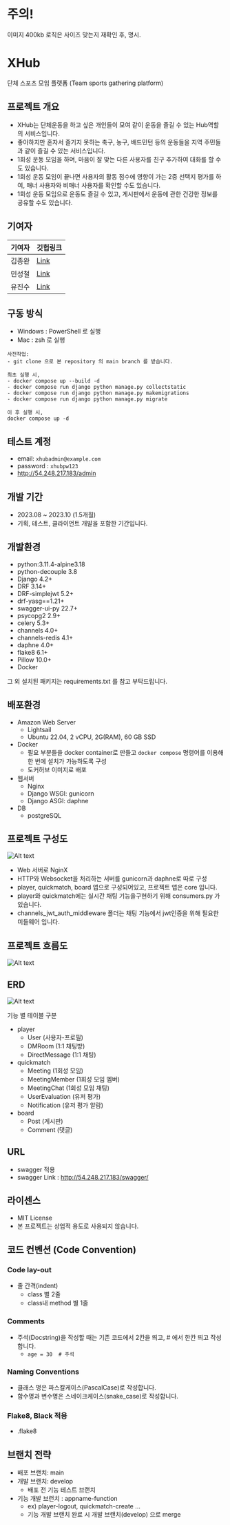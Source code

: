 # 주의!
이미지 400kb 로직은 사이즈 맞는지 재확인 후, 명시.

# XHub
단체 스포츠 모임 플랫폼 (Team sports gathering platform)


## 프로젝트 개요
- XHub는 단체운동을 하고 싶은 개인들이 모여 같이 운동을 즐길 수 있는 Hub역할의 서비스입니다.
- 좋아하지만 혼자서 즐기지 못하는 축구, 농구, 배드민턴 등의 운동들을 지역 주민들과 같이 즐길 수 있는 서비스입니다.
- 1회성 운동 모임을 하며, 마음이 잘 맞는 다른 사용자를 친구 추가하여 대화를 할 수도 있습니다.
- 1회성 운동 모임이 끝나면 사용자의 활동 점수에 영향이 가는 2중 선택지 평가를 하여, 매너 사용자와 비매너 사용자를 확인할 수도 있습니다.
- 1회성 운동 모임으로 운동도 즐길 수 있고, 게시판에서 운동에 관한 건강한 정보를 공유할 수도 있습니다.


## 기여자
| 기여자 | 깃헙링크              |
|-------|---------------------|
| 김종완 | [Link](https://github.com/mireu-san) |
| 민성철 | [Link](https://github.com/AMinSC) |
| 유진수 | [Link](https://github.com/YuJinsoo) |


## 구동 방식
- Windows : PowerShell 로 실행
- Mac : zsh 로 실행

```
사전작업:
- git clone 으로 본 repository 의 main branch 를 받습니다.

최초 실행 시,
- docker compose up --build -d
- docker compose run django python manage.py collectstatic
- docker compose run django python manage.py makemigrations
- docker compose run django python manage.py migrate

이 후 실행 시,
docker compose up -d
```

## 테스트 계정
- email: `xhubadmin@example.com`
- password : `xhubpw123`
- http://54.248.217.183/admin 


## 개발 기간
- 2023.08 ~ 2023.10 (1.5개월)
- 기획, 테스트, 클라이언트 개발을 포함한 기간입니다.


## 개발환경
- python:3.11.4-alpine3.18
- python-decouple 3.8
- Django 4.2+
- DRF 3.14+
- DRF-simplejwt 5.2+
- drf-yasg==1.21+
- swagger-ui-py 22.7+
- psycopg2 2.9+
- celery 5.3+
- channels 4.0+
- channels-redis 4.1+
- daphne 4.0+
- flake8 6.1+
- Pillow 10.0+
- Docker

그 외 설치된 패키지는 requirements.txt 를 참고 부탁드립니다.


## 배포환경
- Amazon Web Server
    - Lightsail
    - Ubuntu 22.04, 2 vCPU, 2G(RAM), 60 GB SSD
- Docker
  - 필요 부분들을 docker container로 만들고 `docker compose` 명령어를 이용해 한 번에 설치가 가능하도록 구성
  - 도커허브 이미지로 배포
- 웹서버
  - Nginx
  - Django WSGI: gunicorn
  - Django ASGI: daphne
- DB
  - postgreSQL


## 프로젝트 구성도
![Alt text](asset/system.png)
- Web 서버로 NginX
- HTTP와 Websocket을 처리하는 서버를 gunicorn과 daphne로 따로 구성
- player, quickmatch, board 앱으로 구성되어있고, 프로젝트 앱은 core 입니다.
- player와 quickmatch에는 실시간 채팅 기능을구현하기 위해 consumers.py 가 있습니다.
- channels_jwt_auth_middleware 폴더는 채팅 기능에서 jwt인증을 위해 필요한 미들웨어 입니다.


## 프로젝트 흐름도
![Alt text](asset/flowchart.png)


## ERD
![Alt text](asset/image.png)

기능 별 테이블 구분
- player
    - User (사용자-프로필)
    - DMRoom (1:1 채팅방)
    - DirectMessage (1:1 채팅)
- quickmatch
    - Meeting (1회성 모임)
    - MeetingMember (1회성 모임 멤버)
    - MeetingChat (1회성 모임 채팅)
    - UserEvaluation (유저 평가)
    - Notification (유저 평가 알람)
- board
    - Post (게시판)
    - Comment (댓글)


## URL

- swagger 적용
- swagger Link : http://54.248.217.183/swagger/


## 라이센스
- MIT License
- 본 프로젝트는 상업적 용도로 사용되지 않습니다.


## 코드 컨벤션 (Code Convention)
### Code lay-out
- 줄 간격(indent)
    - class 별 2줄
    - class내 method 별 1줄

### Comments
- 주석(Docstring)을 작성할 때는 기존 코드에서 2칸을 띄고, # 에서 한칸 띄고 작성합니다.
    - `age = 30  # 주석`
    
### Naming Conventions
- 클래스 명은 파스칼케이스(PascalCase)로 작성합니다.
- 함수명과 변수명은 스네이크케이스(snake_case)로 작성합니다.

### Flake8, Black 적용
- .flake8


## 브랜치 전략
- 배포 브랜치: main
- 개발 브랜치: develop
    - 배포 전 기능 테스트 브랜치
- 기능 개발 브런치 : appname-function
    - ex) player-logout, quickmatch-create ...
    - 기능 개발 브랜치 완료 시 개발 브랜치(develop) 으로 merge
